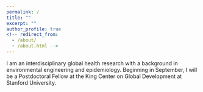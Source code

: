 ```yaml
---
permalink: /
title: ""
excerpt: ""
author_profile: true
<!-- redirect_from: 
  - /about/
  - /about.html -->
---
```


I am an interdisciplinary global health research with a background in environmental engineering and epidemiology. Beginning in September, I will be a Postdoctoral Fellow at the King Center on Global Development at Stanford University.
